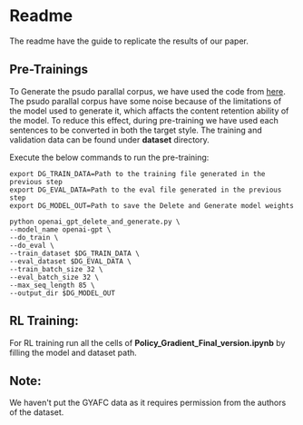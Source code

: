 # Readme
The readme have the guide to replicate the results of our paper.
## Pre-Trainings
To Generate the psudo parallal corpus, we have used the code from [here](https://github.com/agaralabs/transformer-drg-style-transfer). The psudo parallal corpus have some noise because of the limitations of the model used to generate it, which affacts the content retention ability of the model. To reduce this effect, during pre-training we have used each sentences to be converted in both the target style. The training and validation data can be found under **dataset** directory.

Execute the below commands to run the pre-training:
```
export DG_TRAIN_DATA=Path to the training file generated in the previous step
export DG_EVAL_DATA=Path to the eval file generated in the previous step
export DG_MODEL_OUT=Path to save the Delete and Generate model weights
```
```
python openai_gpt_delete_and_generate.py \
--model_name openai-gpt \
--do_train \
--do_eval \
--train_dataset $DG_TRAIN_DATA \
--eval_dataset $DG_EVAL_DATA \
--train_batch_size 32 \
--eval_batch_size 32 \
--max_seq_length 85 \
--output_dir $DG_MODEL_OUT
```
## RL Training:
For RL training run all the cells of **Policy_Gradient_Final_version.ipynb** by filling the model and dataset path.

## Note:
We haven't put the GYAFC data as it requires permission from the authors of the dataset. 

